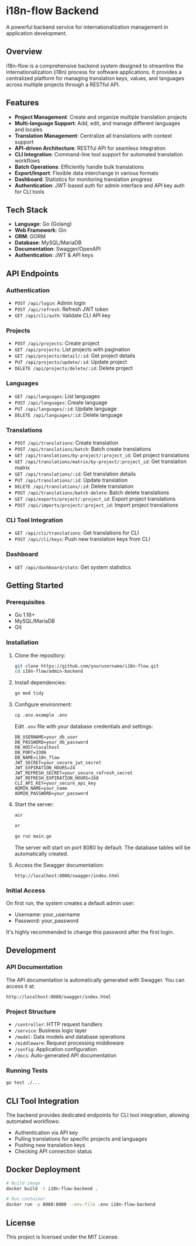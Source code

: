 # i18n-flow Backend

A powerful backend service for internationalization management in application development.

## Overview

i18n-flow is a comprehensive backend system designed to streamline the internationalization (i18n) process for software applications. It provides a centralized platform for managing translation keys, values, and languages across multiple projects through a RESTful API.

## Features

- **Project Management**: Create and organize multiple translation projects
- **Multi-language Support**: Add, edit, and manage different languages and locales
- **Translation Management**: Centralize all translations with context support
- **API-driven Architecture**: RESTful API for seamless integration
- **CLI Integration**: Command-line tool support for automated translation workflows
- **Batch Operations**: Efficiently handle bulk translations
- **Export/Import**: Flexible data interchange in various formats
- **Dashboard**: Statistics for monitoring translation progress
- **Authentication**: JWT-based auth for admin interface and API key auth for CLI tools

## Tech Stack

- **Language**: Go (Golang)
- **Web Framework**: Gin
- **ORM**: GORM
- **Database**: MySQL/MariaDB
- **Documentation**: Swagger/OpenAPI
- **Authentication**: JWT & API keys

## API Endpoints

### Authentication

- `POST /api/login`: Admin login
- `POST /api/refresh`: Refresh JWT token
- `GET /api/cli/auth`: Validate CLI API key

### Projects

- `POST /api/projects`: Create project
- `GET /api/projects`: List projects with pagination
- `GET /api/projects/detail/:id`: Get project details
- `PUT /api/projects/update/:id`: Update project
- `DELETE /api/projects/delete/:id`: Delete project

### Languages

- `GET /api/languages`: List languages
- `POST /api/languages`: Create language
- `PUT /api/languages/:id`: Update language
- `DELETE /api/languages/:id`: Delete language

### Translations

- `POST /api/translations`: Create translation
- `POST /api/translations/batch`: Batch create translations
- `GET /api/translations/by-project/:project_id`: Get project translations
- `GET /api/translations/matrix/by-project/:project_id`: Get translation matrix
- `GET /api/translations/:id`: Get translation details
- `PUT /api/translations/:id`: Update translation
- `DELETE /api/translations/:id`: Delete translation
- `POST /api/translations/batch-delete`: Batch delete translations
- `GET /api/exports/project/:project_id`: Export project translations
- `POST /api/imports/project/:project_id`: Import project translations

### CLI Tool Integration

- `GET /api/cli/translations`: Get translations for CLI
- `POST /api/cli/keys`: Push new translation keys from CLI

### Dashboard

- `GET /api/dashboard/stats`: Get system statistics

## Getting Started

### Prerequisites

- Go 1.16+
- MySQL/MariaDB
- Git

### Installation

1. Clone the repository:

   ```bash
   git clone https://github.com/yourusername/i18n-flow.git
   cd i18n-flow/admin-backend
   ```

2. Install dependencies:

   ```bash
   go mod tidy
   ```

3. Configure environment:

   ```bash
   cp .env.example .env
   ```

   Edit `.env` file with your database credentials and settings:

   ```
   DB_USERNAME=your_db_user
   DB_PASSWORD=your_db_password
   DB_HOST=localhost
   DB_PORT=3306
   DB_NAME=i18n_flow
   JWT_SECRET=your_secure_jwt_secret
   JWT_EXPIRATION_HOURS=24
   JWT_REFRESH_SECRET=your_secure_refresh_secret
   JWT_REFRESH_EXPIRATION_HOURS=168
   CLI_API_KEY=your_secure_api_key
   ADMIN_NAME=your_name
   ADMIN_PASSWORD=your_password
   ```

4. Start the server:

   ```bash
   air
   
   or

   go run main.go
   ```

   The server will start on port 8080 by default. The database tables will be automatically created.

5. Access the Swagger documentation:

   ```
   http://localhost:8080/swagger/index.html
   ```

### Initial Access

On first run, the system creates a default admin user:

- Username: your_username
- Password: your_password

It's highly recommended to change this password after the first login.

## Development

### API Documentation

The API documentation is automatically generated with Swagger. You can access it at:

```
http://localhost:8080/swagger/index.html
```

### Project Structure

- `/controller`: HTTP request handlers
- `/service`: Business logic layer
- `/model`: Data models and database operations
- `/middleware`: Request processing middleware
- `/config`: Application configuration
- `/docs`: Auto-generated API documentation

### Running Tests

```bash
go test ./...
```

## CLI Tool Integration

The backend provides dedicated endpoints for CLI tool integration, allowing automated workflows:

- Authentication via API key
- Pulling translations for specific projects and languages
- Pushing new translation keys
- Checking API connection status

## Docker Deployment

```bash
# Build image
docker build -t i18n-flow-backend .

# Run container
docker run -p 8080:8080 --env-file .env i18n-flow-backend
```

## License

This project is licensed under the MIT License.
